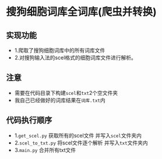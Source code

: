 # 搜狗细胞词库全词库(爬虫并转换)
## 实现功能
* 1.爬取了搜狗细胞词库中的所有词库文件
* 2.对搜狗输入法的scel格式的细胞词库文件进行解析。

## 注意
* 需要在代码目录下构建`scel`和`txt`2个空文件夹
* 我自己已经做好的词库结果在`词库.txt`内

## 代码执行顺序
* 1.`get_scel.py` 获取所有的scel文件 并写入`scel`文件夹内
* 2.`scel_to_txt.py` 将scel文件逐个解析 并写入`txt`文件夹内
* 3.`main.py` 合并所有txt文件

